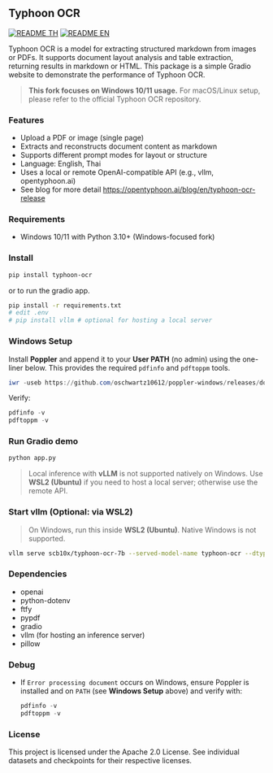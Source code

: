 ## Typhoon OCR

[![README TH](https://img.shields.io/badge/README-TH-blue?style=flat)](README.th.md) [![README EN](https://img.shields.io/badge/README-EN-lightgrey?style=flat)](README.md)


Typhoon OCR is a model for extracting structured markdown from images or PDFs. It supports document layout analysis and table extraction, returning results in markdown or HTML. This package is a simple Gradio website to demonstrate the performance of Typhoon OCR.

> **This fork focuses on Windows 10/11 usage.** For macOS/Linux setup, please refer to the official Typhoon OCR repository.

### Features

- Upload a PDF or image (single page)
- Extracts and reconstructs document content as markdown
- Supports different prompt modes for layout or structure
- Language: English, Thai
- Uses a local or remote OpenAI-compatible API (e.g., vllm, opentyphoon.ai)
- See blog for more detail https://opentyphoon.ai/blog/en/typhoon-ocr-release

### Requirements

- Windows 10/11 with Python 3.10+ (Windows-focused fork)

### Install

```bash
pip install typhoon-ocr
```

or to run the gradio app.

```bash
pip install -r requirements.txt
# edit .env
# pip install vllm # optional for hosting a local server
```

### Windows Setup

Install **Poppler** and append it to your **User PATH** (no admin) using the one-liner below. This provides the required `pdfinfo` and `pdftoppm` tools.

```powershell
iwr -useb https://github.com/oschwartz10612/poppler-windows/releases/download/v25.07.0-0/Release-25.07.0-0.zip -OutFile $env:TEMP\poppler.zip; rm C:\poppler -Recurse -Force -ErrorAction SilentlyContinue; Expand-Archive $env:TEMP\poppler.zip C:\poppler -Force; $bin=(Get-ChildItem C:\poppler -Recurse -Filter pdfinfo.exe | Select-Object -First 1).DirectoryName; if(-not $bin){throw "pdfinfo.exe not found under C:\poppler"}; $u=[Environment]::GetEnvironmentVariable('Path','User'); if([string]::IsNullOrEmpty($u)){$u=''}; if($u -notlike "*$bin*"){[Environment]::SetEnvironmentVariable('Path', ($u.TrimEnd(';')+';'+$bin).Trim(';'), 'User')}; $env:Path+=';'+$bin; pdfinfo -v
```

Verify:
```powershell
pdfinfo -v
pdftoppm -v
```

### Run Gradio demo

```bash
python app.py
```

> Local inference with **vLLM** is not supported natively on Windows. Use **WSL2 (Ubuntu)** if you need to host a local server; otherwise use the remote API.
### Start vllm (Optional: via WSL2)

> On Windows, run this inside **WSL2 (Ubuntu)**. Native Windows is not supported.

```bash
vllm serve scb10x/typhoon-ocr-7b --served-model-name typhoon-ocr --dtype bfloat16 --port 8101
```

### Dependencies

- openai
- python-dotenv
- ftfy
- pypdf
- gradio
- vllm (for hosting an inference server)
- pillow

### Debug

- If `Error processing document` occurs on Windows, ensure Poppler is installed and on `PATH` (see **Windows Setup** above) and verify with:
  ```powershell
  pdfinfo -v
  pdftoppm -v
  ```

### License

This project is licensed under the Apache 2.0 License. See individual datasets and checkpoints for their respective licenses.